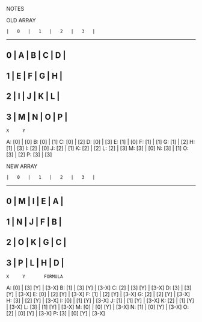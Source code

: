 NOTES

OLD ARRAY

	|	0	|	1	|	2	|	3	|
-------------------------------------
0	|	A	|	B	|	C	|	D	|
-------------------------------------
1	|	E	|	F	|	G	|	H	|
-------------------------------------
2	|	I	|	J	|	K	|	L	|
-------------------------------------
3	|	M	|	N	|	O	|	P	|
-------------------------------------

	X	  Y	
A: [0] | [0]
B: [0] | [1]
C: [0] | [2]
D: [0] | [3]
E: [1] | [0]
F: [1] | [1]
G: [1] | [2]
H: [1] | [3]
I: [2] | [0]
J: [2] | [1]
K: [2] | [2]
L: [2] | [3]
M: [3] | [0]
N: [3] | [1]
O: [3] | [2]
P: [3] | [3]

NEW ARRAY

	|	0	|	1	|	2	|	3	|
-------------------------------------
0	|	M	|	I	|	E	|	A	|
-------------------------------------
1	|	N	|	J	|	F	|	B	|
-------------------------------------
2	|	O	|	K	|	G	|	C	|
-------------------------------------
3	|	P	|	L	|	H	|	D	|
-------------------------------------

	X	  Y		  FORMULA
A: [0] | [3]	[Y] | [3-X]
B: [1] | [3]	[Y] | [3-X]
C: [2] | [3]	[Y] | [3-X]
D: [3] | [3]	[Y] | [3-X]
E: [0] | [2]	[Y] | [3-X]
F: [1] | [2]	[Y] | [3-X]
G: [2] | [2]	[Y] | [3-X]
H: [3] | [2]	[Y] | [3-X]
I: [0] | [1]	[Y] | [3-X]
J: [1] | [1]	[Y] | [3-X]
K: [2] | [1]	[Y] | [3-X]
L: [3] | [1]	[Y] | [3-X]
M: [0] | [0]	[Y] | [3-X]
N: [1] | [0]	[Y] | [3-X]
O: [2] | [0]	[Y] | [3-X]
P: [3] | [0]	[Y] | [3-X]
